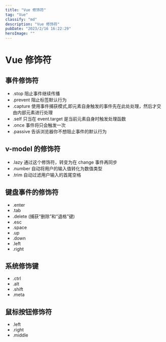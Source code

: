 ```yaml
---
title: "Vue 修饰符"
tag: "Vue"
classify: "md"
description: "Vue 修饰符"
pubDate: "2023/2/16 16:22:29"
heroImage: ""
---
```


# Vue 修饰符

## 事件修饰符
- .stop 阻止事件继续传播
- .prevent 阻止标签默认行为
- .capture 使用事件捕获模式,即元素自身触发的事件先在此处处理，然后才交由内部元素进行处理
- .self 只当在 event.target 是当前元素自身时触发处理函数
- .once 事件将只会触发一次
- .passive 告诉浏览器你不想阻止事件的默认行为

## v-model 的修饰符

- .lazy 通过这个修饰符，转变为在 change 事件再同步
- .number 自动将用户的输入值转化为数值类型
- .trim 自动过滤用户输入的首尾空格

## 键盘事件的修饰符

- .enter
- .tab
- .delete (捕获“删除”和“退格”键)
- .esc
- .space
- .up
- .down
- .left
- .right

## 系统修饰键

- .ctrl
- .alt
- .shift
- .meta

## 鼠标按钮修饰符

- .left
- .right
- .middle